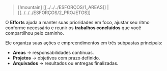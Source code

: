 > [!mountain] [[../../../ESFORÇOS/1_AREAS]] | [[../../../ESFORÇOS/2_PROJETOS]] 

O **Efforts** ajuda a manter suas prioridades em foco, ajustar seu ritmo conforme necessário e reunir os **trabalhos concluídos** que você compartilhou pelo caminho.

Ele organiza suas ações e empreendimentos em três subpastas principais:

- **Areas** → responsabilidades contínuas.
- **Projetos** → objetivos com prazo definido.
- **Arquivados** → resultados ou entregas finalizadas.


